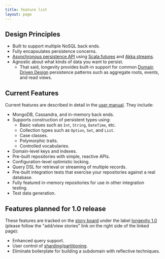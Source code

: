 ```yaml
---
title: feature list
layout: page
---
```


## Design Principles

- Built to support multiple NoSQL back ends.
- Fully encapsulates persistence concerns.
- [Asynchronous persistence API](manual/repo/repo-api.html) using [Scala
  futures](http://docs.scala-lang.org/overviews/core/futures.html) and
  [Akka
  streams](http://doc.akka.io/docs/akka/current/scala/stream/index.html). 
- Agnostic about what kinds of data you want to persist.
  - That said, longevity provides built-in support for common [Domain
    Driven Design](manual/ddd-basics) persistence patterns such as
    aggregate roots, events, and read views.

## Current Features

Current features are described in detail in the [user
manual](manual). They include:

- MongoDB, Cassandra, and in-memory back ends.
- Supports construction of persistent types using:
  - Basic values such as `Int`, `String`, `DateTime`, etc.
  - Collection types such as `Option`, `Set`, and `List`.
  - Case classes.
  - Polymorphic traits.
  - Controlled vocabularies.
- Domain-level keys and indexes.
- Pre-built repositories with simple, reactive APIs.
- Configuration-level optimistic locking.
- Query DSL for retrieval or streaming of multiple records.
- Pre-built integration tests that exercise your repositories
  against a real database.
- Fully featured in-memory repositories for use in other integration
  testing.
- Test data generation.

## Features planned for 1.0 release

These features are tracked on the [story
board](https://www.pivotaltracker.com/n/projects/1231978) under the
label [longevity
1.0](https://www.pivotaltracker.com/epic/show/1769462) (please follow
the "add/view stories" link on the right side of the linked page):

- Enhanced query support.
- User control of [sharding](https://docs.mongodb.com/manual/sharding/#shard-keys)/[partitioning](https://docs.datastax.com/en/cql/3.1/cql/cql_reference/refCompositePk.html).
- Eliminate boilerplate for building a subdomain with reflective techniques.
